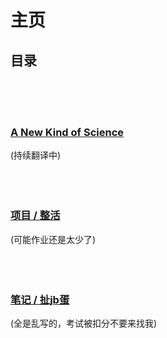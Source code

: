 # 主页
## 目录
<br><br><br> 


### [A New Kind of Science](./translate/ANewKindOfScience/0000.md)
(持续翻译中)  
<br><br><br> 
   
### [项目 / 整活](./project/index.md)  
  (可能作业还是太少了)  
<br><br><br>

### [笔记 / 扯jb蛋](./cjbd/index.md)  
  (全是乱写的，考试被扣分不要来找我)  
<br><br><br>




